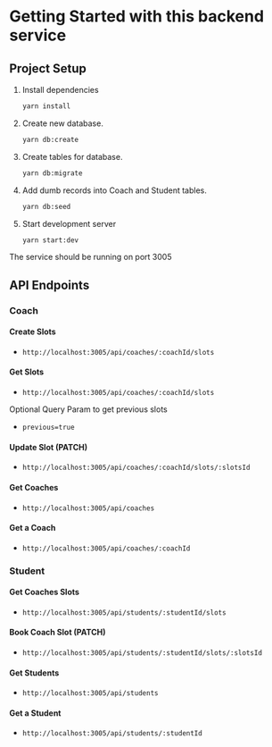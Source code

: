 # Getting Started with this backend service

## Project Setup

1. Install dependencies

   ```sh
   yarn install
   ```

2. Create new database.

   ```sh
   yarn db:create
   ```

3. Create tables for database.

   ```sh
   yarn db:migrate
   ```

4. Add dumb records into Coach and Student tables.

   ```sh
   yarn db:seed
   ```

5. Start development server

   ```sh
   yarn start:dev
   ```

The service should be running on port 3005

## API Endpoints

### Coach

#### Create Slots

- `http://localhost:3005/api/coaches/:coachId/slots`

#### Get Slots

- `http://localhost:3005/api/coaches/:coachId/slots`

Optional Query Param to get previous slots

- `previous=true`

#### Update Slot (PATCH)

- `http://localhost:3005/api/coaches/:coachId/slots/:slotsId`

#### Get Coaches

- `http://localhost:3005/api/coaches`

#### Get a Coach

- `http://localhost:3005/api/coaches/:coachId`

### Student

#### Get Coaches Slots

- `http://localhost:3005/api/students/:studentId/slots`

#### Book Coach Slot (PATCH)

- `http://localhost:3005/api/students/:studentId/slots/:slotsId`

#### Get Students

- `http://localhost:3005/api/students`

#### Get a Student

- `http://localhost:3005/api/students/:studentId`
